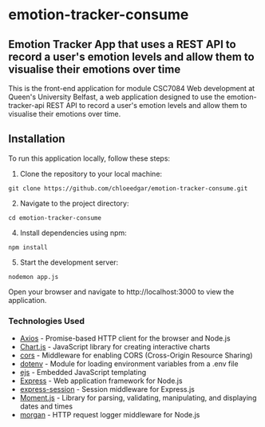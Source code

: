 # emotion-tracker-consume

## Emotion Tracker App that uses a REST API to record a user's emotion levels and allow them to visualise their emotions over time

This is the front-end application for module CSC7084 Web development at Queen's University Belfast, a web application designed to use the emotion-tracker-api REST API to record a user's emotion levels and allow them to visualise their emotions over time.

## Installation
To run this application locally, follow these steps:

1. Clone the repository to your local machine:

```git clone https://github.com/chloeedgar/emotion-tracker-consume.git```

2. Navigate to the project directory:

```cd emotion-tracker-consume```

4. Install dependencies using npm:

```npm install```

5. Start the development server:

```nodemon app.js```

Open your browser and navigate to http://localhost:3000 to view the application.

### Technologies Used
- [Axios](https://axios-http.com/) - Promise-based HTTP client for the browser and Node.js
- [Chart.js](https://www.chartjs.org/) - JavaScript library for creating interactive charts
- [cors](https://www.npmjs.com/package/cors) - Middleware for enabling CORS (Cross-Origin Resource Sharing)
- [dotenv](https://www.npmjs.com/package/dotenv) - Module for loading environment variables from a .env file
- [ejs](https://ejs.co/) - Embedded JavaScript templating
- [Express](https://expressjs.com/) - Web application framework for Node.js
- [express-session](https://www.npmjs.com/package/express-session) - Session middleware for Express.js
- [Moment.js](https://momentjs.com/) - Library for parsing, validating, manipulating, and displaying dates and times
- [morgan](https://www.npmjs.com/package/morgan) - HTTP request logger middleware for Node.js
